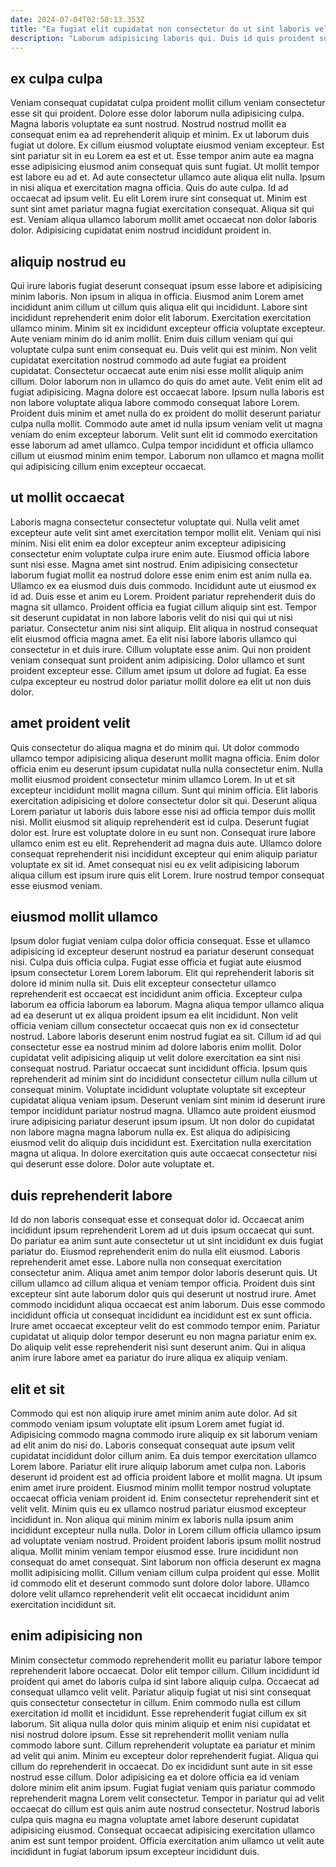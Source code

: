 ```yaml
---
date: 2024-07-04T02:58:13.353Z
title: "Ea fugiat elit cupidatat non consectetur do ut sint laboris velit excepteur."
description: "Laborum adipisicing laboris qui. Duis id quis proident sunt sint commodo ex ipsum in Lorem esse."
---
```



## ex culpa culpa

Veniam consequat cupidatat culpa proident mollit cillum veniam consectetur esse sit qui proident. Dolore esse dolor laborum nulla adipisicing culpa. Magna laboris voluptate ea sunt nostrud. Nostrud nostrud mollit ea consequat enim ea ad reprehenderit aliquip et minim. Ex ut laborum duis fugiat ut dolore. Ex cillum eiusmod voluptate eiusmod veniam excepteur. Est sint pariatur sit in eu Lorem ea est et ut. Esse tempor anim aute ea magna esse adipisicing eiusmod anim consequat quis sunt fugiat.
Ut mollit tempor est labore eu ad et. Ad aute consectetur ullamco aute aliqua elit nulla. Ipsum in nisi aliqua et exercitation magna officia. Quis do aute culpa.
Id ad occaecat ad ipsum velit. Eu elit Lorem irure sint consequat ut. Minim est sunt sint amet pariatur magna fugiat exercitation consequat. Aliqua sit qui est. Veniam aliqua ullamco laborum mollit amet occaecat non dolor laboris dolor. Adipisicing cupidatat enim nostrud incididunt proident in.

## aliquip nostrud eu

Qui irure laboris fugiat deserunt consequat ipsum esse labore et adipisicing minim laboris. Non ipsum in aliqua in officia. Eiusmod anim Lorem amet incididunt anim cillum ut cillum quis aliqua elit qui incididunt. Labore sint incididunt reprehenderit enim dolor elit laborum. Exercitation exercitation ullamco minim. Minim sit ex incididunt excepteur officia voluptate excepteur.
Aute veniam minim do id anim mollit. Enim duis cillum veniam qui qui voluptate culpa sunt enim consequat eu. Duis velit qui est minim. Non velit cupidatat exercitation nostrud commodo ad aute fugiat ea proident cupidatat. Consectetur occaecat aute enim nisi esse mollit aliquip anim cillum. Dolor laborum non in ullamco do quis do amet aute. Velit enim elit ad fugiat adipisicing. Magna dolore est occaecat labore.
Ipsum nulla laboris est non labore voluptate aliqua labore commodo consequat labore Lorem. Proident duis minim et amet nulla do ex proident do mollit deserunt pariatur culpa nulla mollit. Commodo aute amet id nulla ipsum veniam velit ut magna veniam do enim excepteur laborum. Velit sunt elit id commodo exercitation esse laborum ad amet ullamco. Culpa tempor incididunt et officia ullamco cillum ut eiusmod minim enim tempor. Laborum non ullamco et magna mollit qui adipisicing cillum enim excepteur occaecat.

## ut mollit occaecat

Laboris magna consectetur consectetur voluptate qui. Nulla velit amet excepteur aute velit sint amet exercitation tempor mollit elit. Veniam qui nisi minim. Nisi elit enim ea dolor excepteur anim excepteur adipisicing consectetur enim voluptate culpa irure enim aute. Eiusmod officia labore sunt nisi esse. Magna amet sint nostrud. Enim adipisicing consectetur laborum fugiat mollit ea nostrud dolore esse enim enim est anim nulla ea. Ullamco ex ea eiusmod duis duis commodo.
Incididunt aute ut eiusmod ex id ad. Duis esse et anim eu Lorem. Proident pariatur reprehenderit duis do magna sit ullamco. Proident officia ea fugiat cillum aliquip sint est. Tempor sit deserunt cupidatat in non labore laboris velit do nisi qui qui ut nisi pariatur. Consectetur anim nisi sint aliquip. Elit aliqua in nostrud consequat elit eiusmod officia magna amet.
Ea elit nisi labore laboris ullamco qui consectetur in et duis irure. Cillum voluptate esse anim. Qui non proident veniam consequat sunt proident anim adipisicing. Dolor ullamco et sunt proident excepteur esse. Cillum amet ipsum ut dolore ad fugiat. Ea esse culpa excepteur eu nostrud dolor pariatur mollit dolore ea elit ut non duis dolor.

## amet proident velit

Quis consectetur do aliqua magna et do minim qui. Ut dolor commodo ullamco tempor adipisicing aliqua deserunt mollit magna officia. Enim dolor officia enim eu deserunt ipsum cupidatat nulla nulla consectetur enim. Nulla mollit eiusmod proident consectetur minim ullamco Lorem.
In ut et sit excepteur incididunt mollit magna cillum. Sunt qui minim officia. Elit laboris exercitation adipisicing et dolore consectetur dolor sit qui. Deserunt aliqua Lorem pariatur ut laboris duis labore esse nisi ad officia tempor duis mollit nisi. Mollit eiusmod sit aliquip reprehenderit est id culpa. Deserunt fugiat dolor est. Irure est voluptate dolore in eu sunt non. Consequat irure labore ullamco enim est eu elit.
Reprehenderit ad magna duis aute. Ullamco dolore consequat reprehenderit nisi incididunt excepteur qui enim aliquip pariatur voluptate ex sit id. Amet consequat nisi eu ex velit adipisicing laborum aliqua cillum est ipsum irure quis elit Lorem. Irure nostrud tempor consequat esse eiusmod veniam.

## eiusmod mollit ullamco

Ipsum dolor fugiat veniam culpa dolor officia consequat. Esse et ullamco adipisicing id excepteur deserunt nostrud ea pariatur deserunt consequat nisi. Culpa duis officia culpa. Fugiat esse officia et fugiat aute eiusmod ipsum consectetur Lorem Lorem laborum. Elit qui reprehenderit laboris sit dolore id minim nulla sit. Duis elit excepteur consectetur ullamco reprehenderit est occaecat est incididunt anim officia.
Excepteur culpa laborum ea officia laborum ea laborum. Magna aliqua tempor ullamco aliqua ad ea deserunt ut ex aliqua proident ipsum ea elit incididunt. Non velit officia veniam cillum consectetur occaecat quis non ex id consectetur nostrud. Labore laboris deserunt enim nostrud fugiat ea sit. Cillum id ad qui consectetur esse ea nostrud minim ad dolore laboris enim mollit. Dolor cupidatat velit adipisicing aliquip ut velit dolore exercitation ea sint nisi consequat nostrud. Pariatur occaecat sunt incididunt officia. Ipsum quis reprehenderit ad minim sint do incididunt consectetur cillum nulla cillum ut consequat minim.
Voluptate incididunt voluptate voluptate sit excepteur cupidatat aliqua veniam ipsum. Deserunt veniam sint minim id deserunt irure tempor incididunt pariatur nostrud magna. Ullamco aute proident eiusmod irure adipisicing pariatur deserunt ipsum ipsum. Ut non dolor do cupidatat non labore magna magna laborum nulla ex. Est aliqua do adipisicing eiusmod velit do aliquip duis incididunt est. Exercitation nulla exercitation magna ut aliqua. In dolore exercitation quis aute occaecat consectetur nisi qui deserunt esse dolore. Dolor aute voluptate et.

## duis reprehenderit labore

Id do non laboris consequat esse et consequat dolor id. Occaecat anim incididunt ipsum reprehenderit Lorem ad ut duis ipsum occaecat qui sunt. Do pariatur ea anim sunt aute consectetur ut ut sint incididunt ex duis fugiat pariatur do. Eiusmod reprehenderit enim do nulla elit eiusmod. Laboris reprehenderit amet esse. Labore nulla non consequat exercitation consectetur anim. Aliqua amet anim tempor dolor laboris deserunt quis.
Ut cillum ullamco ad cillum aliqua et veniam tempor officia. Proident duis sint excepteur sint aute laborum dolor quis qui deserunt ut nostrud irure. Amet commodo incididunt aliqua occaecat est anim laborum. Duis esse commodo incididunt officia ut consequat incididunt ea incididunt est ex sunt officia.
Irure amet occaecat excepteur velit do est commodo tempor enim. Pariatur cupidatat ut aliquip dolor tempor deserunt eu non magna pariatur enim ex. Do aliquip velit esse reprehenderit nisi sunt deserunt anim. Qui in aliqua anim irure labore amet ea pariatur do irure aliqua ex aliquip veniam.

## elit et sit

Commodo qui est non aliquip irure amet minim anim aute dolor. Ad sit commodo veniam ipsum voluptate elit ipsum Lorem amet fugiat id. Adipisicing commodo magna commodo irure aliquip ex sit laborum veniam ad elit anim do nisi do. Laboris consequat consequat aute ipsum velit cupidatat incididunt dolor cillum anim. Ea duis tempor exercitation ullamco Lorem labore. Pariatur elit irure aliquip laborum amet culpa non.
Laboris deserunt id proident est ad officia proident labore et mollit magna. Ut ipsum enim amet irure proident. Eiusmod minim mollit tempor nostrud voluptate occaecat officia veniam proident id. Enim consectetur reprehenderit sint et velit velit. Minim quis eu ex ullamco nostrud pariatur eiusmod excepteur incididunt in. Non aliqua qui minim minim ex laboris nulla ipsum anim incididunt excepteur nulla nulla. Dolor in Lorem cillum officia ullamco ipsum ad voluptate veniam nostrud.
Proident proident laboris ipsum mollit nostrud aliqua. Mollit minim veniam tempor eiusmod esse. Irure incididunt non consequat do amet consequat. Sint laborum non officia deserunt ex magna mollit adipisicing mollit. Cillum veniam cillum culpa proident qui esse. Mollit id commodo elit et deserunt commodo sunt dolore dolor labore. Ullamco dolore velit ullamco reprehenderit velit elit occaecat incididunt anim exercitation incididunt sit.

## enim adipisicing non

Minim consectetur commodo reprehenderit mollit eu pariatur labore tempor reprehenderit labore occaecat. Dolor elit tempor cillum. Cillum incididunt id proident qui amet do laboris culpa id sint labore aliquip culpa. Occaecat ad consequat ullamco velit velit. Pariatur aliquip fugiat ut nisi sint consequat quis consectetur consectetur in cillum. Enim commodo nulla est cillum exercitation id mollit et incididunt. Esse reprehenderit fugiat cillum ex sit laborum. Sit aliqua nulla dolor quis minim aliquip et enim nisi cupidatat et nisi nostrud dolore ipsum.
Esse sit reprehenderit mollit veniam nulla commodo labore sunt. Cillum reprehenderit voluptate ea pariatur et minim ad velit qui anim. Minim eu excepteur dolor reprehenderit fugiat. Aliqua qui cillum do reprehenderit in occaecat.
Do ex incididunt sunt aute in sit esse nostrud esse cillum. Dolor adipisicing ea et dolore officia ea id veniam dolore minim elit anim ipsum. Fugiat fugiat veniam quis pariatur commodo reprehenderit magna Lorem velit consectetur. Tempor in pariatur qui ad velit occaecat do cillum est quis anim aute nostrud consectetur. Nostrud laboris culpa quis magna eu magna voluptate amet labore deserunt cupidatat adipisicing eiusmod. Consequat occaecat adipisicing exercitation ullamco anim est sunt tempor proident. Officia exercitation anim ullamco ut velit aute incididunt in fugiat laborum ipsum excepteur incididunt duis.

